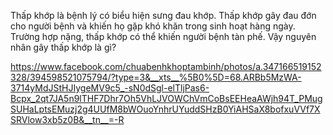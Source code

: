 Thấp khớp là bệnh lý có biểu hiện sưng đau khớp. Thấp khớp gây đau đớn cho người bệnh và khiến họ gặp khó khăn trong sinh hoạt hàng ngày. Trường hợp nặng, thấp khớp có thể khiến người bệnh tàn phế. Vậy nguyên nhân gây thấp khớp là gì?




https://www.facebook.com/chuabenhkhoptambinh/photos/a.347166519152328/394598521075794/?type=3&__xts__%5B0%5D=68.ARBb5MzWA-3714yMdJStHJIygeMV9c5_-sN0dSgl-elTljPas6-Bcpx_2qt7JA5n9lTHF7Dhr7Oh5VhLJVOWChVmCoBsEEHeaAWjh94T_PMugSUHaLptsEMuzj2g4UUfM8bWOuoYnhrUYuddSHzB0YiAHSaX8bofxuVVf7XSRVlow3xb5z0B&__tn__=-R
